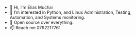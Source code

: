 - 👋 Hi, I’m Elias Muchai
- 👀 I’m interested in Python, and Linux Administration, Testing, Automation, and Systems monitoring.
- 💞️ Open source over everything.
- 📫 Reach me 0792217761

<!---
tilafu/tilafu is a ✨ special ✨ repository because its `README.md` (this file) appears on your GitHub profile.
You can click the Preview link to take a look at your changes.
--->
